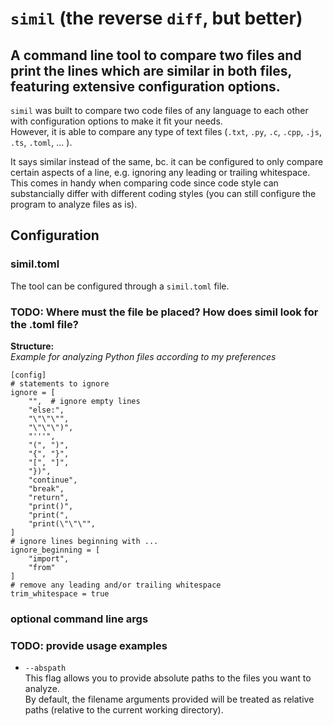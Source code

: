 # `simil` (the reverse `diff`, but better)

## A command line tool to compare two files and print the lines which are similar in both files, featuring extensive configuration options.

`simil` was built to compare two code files of any language to each other with configuration options to make it fit your needs.<br>
However, it is able to compare any type of text files (`.txt`, `.py`, `.c`, `.cpp`, `.js`, `.ts`, `.toml`, ... ). 

It says similar instead of the same, bc. it can be configured to only compare certain aspects of a line, e.g. ignoring any leading or trailing whitespace.
This comes in handy when comparing code since code style can substancially differ with different coding styles (you can still configure the program to analyze files as is).

## Configuration

### simil.toml

The tool can be configured through a `simil.toml` file.

### TODO: Where must the file be placed? How does simil look for the .toml file?

**Structure:**<br>
*Example for analyzing Python files according to my preferences*
```
[config]
# statements to ignore
ignore = [
    "",  # ignore empty lines
    "else:",
    "\"\"\"",
    "\"\"\")",
    "'''",
    "(", ")",
    "{", "}",
    "[", "]",
    "})",
    "continue",
    "break",
    "return",
    "print()",
    "print(",
    "print(\"\"\"",
]
# ignore lines beginning with ...
ignore_beginning = [
    "import",
    "from"
]
# remove any leading and/or trailing whitespace
trim_whitespace = true
```

### optional command line args

### TODO: provide usage examples

- `--abspath`<br>
  This flag allows you to provide absolute paths to the files you want to analyze.<br>
  By default, the filename arguments provided will be treated as relative paths (relative to the current working directory).
